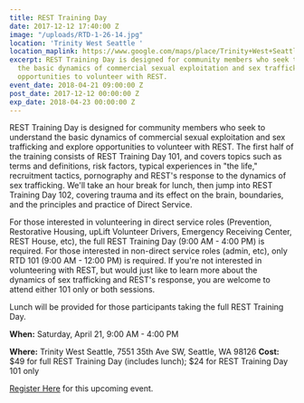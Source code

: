 ```yaml
---
title: REST Training Day
date: 2017-12-12 17:40:00 Z
image: "/uploads/RTD-1-26-14.jpg"
location: 'Trinity West Seattle '
location_maplink: https://www.google.com/maps/place/Trinity+West+Seattle/@47.5343136,-122.3791877,17z/data=!3m1!4b1!4m5!3m4!1s0x54904114d665238f:0x634f213790a46d7!8m2!3d47.53431!4d-122.376999
excerpt: REST Training Day is designed for community members who seek to understand
  the basic dynamics of commercial sexual exploitation and sex trafficking and explore
  opportunities to volunteer with REST.
event_date: 2018-04-21 09:00:00 Z
post_date: 2017-12-12 00:00:00 Z
exp_date: 2018-04-23 00:00:00 Z
---
```


REST Training Day is designed for community members who seek to understand the basic dynamics of commercial sexual exploitation and sex trafficking and explore opportunities to volunteer with REST. The first half of the training consists of REST Training Day 101, and covers topics such as terms and definitions, risk factors, typical experiences in "the life," recruitment tactics, pornography and REST's response to the dynamics of sex trafficking. We'll take an hour break for lunch, then jump into REST Training Day 102, covering trauma and its effect on the brain, boundaries, and the principles and practice of Direct Service.

For those interested in volunteering in direct service roles (Prevention, Restorative Housing, upLift Volunteer Drivers, Emergency Receiving Center, REST House, etc), the full REST Training Day (9:00 AM - 4:00 PM) is required. For those interested in non-direct service roles (admin, etc), only RTD 101 (9:00 AM - 12:00 PM) is required. If you're not interested in volunteering with REST, but would just like to learn more about the dynamics of sex trafficking and REST's response, you are welcome to attend either 101 only or both sessions.

Lunch will be provided for those participants taking the full REST Training Day. 

**When:** Saturday, April 21, 9:00 AM - 4:00 PM 

**Where:** Trinity West Seattle, 7551 35th Ave SW, Seattle, WA 98126
**Cost:** $49 for full REST Training Day (includes lunch); $24 for REST Training Day 101 only

[Register Here](https://form.jotform.com/60208694001952) for this upcoming event.